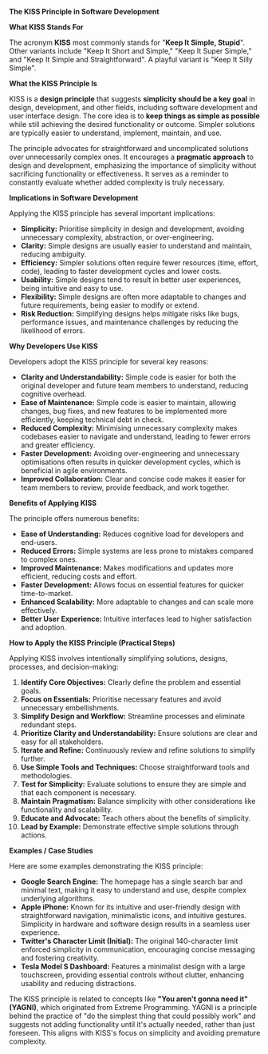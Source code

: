 **The KISS Principle in Software Development**

**What KISS Stands For**

The acronym **KISS** most commonly stands for "**Keep It Simple, Stupid**". Other variants include "Keep It Short and Simple," "Keep It Super Simple," and "Keep It Simple and Straightforward". A playful variant is "Keep It Silly Simple".

**What the KISS Principle Is**

KISS is a **design principle** that suggests **simplicity should be a key goal** in design, development, and other fields, including software development and user interface design. The core idea is to **keep things as simple as possible** while still achieving the desired functionality or outcome. Simpler solutions are typically easier to understand, implement, maintain, and use.

The principle advocates for straightforward and uncomplicated solutions over unnecessarily complex ones. It encourages a **pragmatic approach** to design and development, emphasizing the importance of simplicity without sacrificing functionality or effectiveness. It serves as a reminder to constantly evaluate whether added complexity is truly necessary.

**Implications in Software Development**

Applying the KISS principle has several important implications:

- **Simplicity:** Prioritise simplicity in design and development, avoiding unnecessary complexity, abstraction, or over-engineering.
- **Clarity:** Simple designs are usually easier to understand and maintain, reducing ambiguity.
- **Efficiency:** Simpler solutions often require fewer resources (time, effort, code), leading to faster development cycles and lower costs.
- **Usability:** Simple designs tend to result in better user experiences, being intuitive and easy to use.
- **Flexibility:** Simple designs are often more adaptable to changes and future requirements, being easier to modify or extend.
- **Risk Reduction:** Simplifying designs helps mitigate risks like bugs, performance issues, and maintenance challenges by reducing the likelihood of errors.

**Why Developers Use KISS**

Developers adopt the KISS principle for several key reasons:

- **Clarity and Understandability:** Simple code is easier for both the original developer and future team members to understand, reducing cognitive overhead.
- **Ease of Maintenance:** Simple code is easier to maintain, allowing changes, bug fixes, and new features to be implemented more efficiently, keeping technical debt in check.
- **Reduced Complexity:** Minimising unnecessary complexity makes codebases easier to navigate and understand, leading to fewer errors and greater efficiency.
- **Faster Development:** Avoiding over-engineering and unnecessary optimisations often results in quicker development cycles, which is beneficial in agile environments.
- **Improved Collaboration:** Clear and concise code makes it easier for team members to review, provide feedback, and work together.

**Benefits of Applying KISS**

The principle offers numerous benefits:

- **Ease of Understanding:** Reduces cognitive load for developers and end-users.
- **Reduced Errors:** Simple systems are less prone to mistakes compared to complex ones.
- **Improved Maintenance:** Makes modifications and updates more efficient, reducing costs and effort.
- **Faster Development:** Allows focus on essential features for quicker time-to-market.
- **Enhanced Scalability:** More adaptable to changes and can scale more effectively.
- **Better User Experience:** Intuitive interfaces lead to higher satisfaction and adoption.

**How to Apply the KISS Principle (Practical Steps)**

Applying KISS involves intentionally simplifying solutions, designs, processes, and decision-making:

1.  **Identify Core Objectives:** Clearly define the problem and essential goals.
2.  **Focus on Essentials:** Prioritise necessary features and avoid unnecessary embellishments.
3.  **Simplify Design and Workflow:** Streamline processes and eliminate redundant steps.
4.  **Prioritize Clarity and Understandability:** Ensure solutions are clear and easy for all stakeholders.
5.  **Iterate and Refine:** Continuously review and refine solutions to simplify further.
6.  **Use Simple Tools and Techniques:** Choose straightforward tools and methodologies.
7.  **Test for Simplicity:** Evaluate solutions to ensure they are simple and that each component is necessary.
8.  **Maintain Pragmatism:** Balance simplicity with other considerations like functionality and scalability.
9.  **Educate and Advocate:** Teach others about the benefits of simplicity.
10. **Lead by Example:** Demonstrate effective simple solutions through actions.

**Examples / Case Studies**

Here are some examples demonstrating the KISS principle:

- **Google Search Engine:** The homepage has a single search bar and minimal text, making it easy to understand and use, despite complex underlying algorithms.
- **Apple iPhone:** Known for its intuitive and user-friendly design with straightforward navigation, minimalistic icons, and intuitive gestures. Simplicity in hardware and software design results in a seamless user experience.
- **Twitter's Character Limit (Initial):** The original 140-character limit enforced simplicity in communication, encouraging concise messaging and fostering creativity.
- **Tesla Model S Dashboard:** Features a minimalist design with a large touchscreen, providing essential controls without clutter, enhancing usability and reducing distractions.

The KISS principle is related to concepts like **"You aren't gonna need it" (YAGNI)**, which originated from Extreme Programming. YAGNI is a principle behind the practice of "do the simplest thing that could possibly work" and suggests not adding functionality until it's actually needed, rather than just foreseen. This aligns with KISS's focus on simplicity and avoiding premature complexity.
